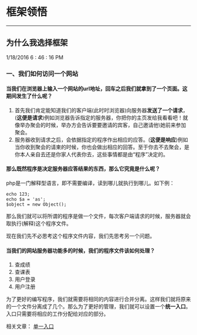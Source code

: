 # 框架领悟
---
## 为什么我选择框架
1/18/2016 6 : 46 : 16 PM 

### 一、我们如何访问一个网站

#### 当我们在浏览器上输入一个网站的url地址，回车之后我们就拿到了一个页面。这期间发生了什么呢？
1. 首先我们肯定能知道我们的客户端(此时时浏览器)向服务器**发送了一个请求**，(**这便是请求**)例如浏览器告诉指定的服务器，你把你的主页发给我看看吧！就像举办聚会的时候，举办方会告诉要要邀请的宾客，自己邀请他\她前来参加聚会。
2. 服务器收到请求之后，会依据指定的程序作出相应的应答。(**这便是响应**)例如当你收到聚会的请柬的时候，你也会做出相应的回答。至于你去不去聚会，是你本人亲自去还是你家人代表你去，这些事情都是由“程序”决定的。

#### 那么既然程序是决定服务器应答结果的东西，那么它究竟是什么呢？

php是一门解释型语言，即不需要编译，读到哪儿就执行到哪儿。如下例：

	echo 123;
	echo $a = 'as';
	$object = new Object();

那么我们就可以将所谓的程序是做一个文件，每次客户端请求的时候，服务器就会取执行(解释)这个程序文件。

现在我们先不必思考这个程序文件内容，我们先思考另一个问题。

#### 当我们的网站服务器功能多的时候，我们的程序文件该如何处理？
1. 查成绩
2. 查课表
3. 用户登录
4. 用户注册

为了更好的编写程序，我们就需要将相同的内容进行合并分离。这样我们就将原来的一个文件分离成了几个。那么为了更好的管理，我们就可以设置一个**统一入口**。入口只需要将相应的工作分配给对应的部分。

相关文章： [单一入口](单一入口.md)